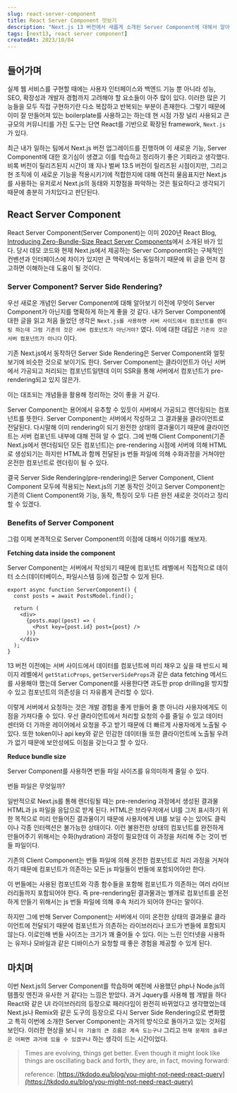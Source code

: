 ```yaml
---
slug: react-server-component
title: React Server Component 맛보기
description: "Next.js 13 버전에서 새롭게 소개된 Server Component에 대해서 알아보자"
tags: [next13, react server component]
createdAt: 2023/10/04
---
```


## 들어가며

실제 웹 서비스를 구현할 때에는 사용자 인터페이스와 백엔드 기능 뿐 아니라 성능, SEO, 확장성과 개발자 경험까지 고려해야 할 요소들이 아주 많이 있다. 이러한 많은 기능들을 모두 직접 구현하기란 다소 복잡하고 반복되는 부분이 존재한다. 그렇기 때문에 이미 잘 만들어져 있는 boilerplate를 사용하고는 하는데 현 시점 가장 널리 사용되고 큰 규모의 커뮤니티를 가진 도구는 단연 React를 기반으로 확장된 framework, `Next.js`가 있다.

최근 내가 일하는 팀에서 Next.js 버전 업그레이드를 진행하며 이 새로운 기능, Server Component에 대한 호기심이 생겼고 이를 학습하고 정리하기 좋은 기회라고 생각했다. 비록 버전이 릴리즈된지 시간이 꽤 지나 벌써 13.5 버전이 릴리즈된 시점이지만, 그리고 현 조직에 이 새로운 기능을 적용시키기에 적합한지에 대해 여전히 물음표지만 Next.js를 사용하는 유저로서 Next.js의 동태와 지향점을 파악하는 것은 필요하다고 생각되기 때문에 충분히 가치있다고 판단된다.

## React Server Component

React Server Component(Server Component)는 이미 2020년 React Blog, [Introducing Zero-Bundle-Size React Server Components](https://legacy.reactjs.org/blog/2020/12/21/data-fetching-with-react-server-components.html?)에서 소개된 바가 있다. 당시 데모 코드와 현재 Next.js에서 제공하는 Server Component와는 구체적인 컨벤션과 인터페이스에 차이가 있지만 큰 맥락에서는 동일하기 때문에 위 글을 먼저 참고하면 이해하는데 도움이 될 것이다.

### Server Component? Server Side Rendering?

우선 새로운 개념인 Server Component에 대해 알아보기 이전에 무엇이 Server Component가 아닌지를 명확하게 하는게 좋을 것 같다.
내가 Server Component에 대한 글을 읽고 처음 들었던 생각은 `Next.js를 사용하면 서버 사이드에서 컴포넌트를 렌더링 하는데 그럼 기존의 것은 서버 컴포넌트가 아닌거야?` 였다. 이에 대한 대답은 `기존의 것은 서버 컴포넌트가 아니다` 이다.

기존 Next.js에서 동작하던 Server Side Rendering은 Server Component와 얼핏 보기에 비슷한 것으로 보이기도 한다. Server Component는 클라이언트가 아닌 서버에서 가공되고 처리되는 컴포넌트일텐데 이미 SSR을 통해 서버에서 컴포넌트가 pre-rendering되고 있지 않은가.

이는 대조되는 개념들을 활용해 정리하는 것이 좋을 거 같다.

Server Component는 용어에서 유추할 수 있듯이 서버에서 가공되고 렌더링되는 컴포넌트를 뜻한다. Server Component는 서버에서 작성하고 그 결과물을 클라이언트로 전달된다. 다시말해 이미 rendering이 되기 완전한 상태의 결과물이기 때문에 클라이언트는 서버 컴포넌트 내부에 대해 전혀 알 수 없다. 그에 반해 Client Component(기존 Next.js에서 렌더링되던 모든 컴포넌트)는 pre-rendering 시점에 서버에 의해 HTML로 생성되기는 하지만 HTML과 함께 전달된 js 번들 파일에 의해 수화과정을 거쳐야만 온전한 컴포넌트로 렌더링이 될 수 있다.

결국 Server Side Rendering(pre-rendering)은 Server Component, Client Component 모두에 적용되는 Next.js의 기본 동작인 것이고 Server Component는 기존의 Client Component와 기능, 동작, 특징이 모두 다른 완전 새로운 것이라고 정리할 수 있겠다.

### Benefits of Server Component

그럼 이제 본격적으로 Server Component의 이점에 대해서 이야기를 해보자.

**Fetching data inside the component**

Server Component는 서버에서 작성되기 때문에 컴포넌트 레벨에서 직접적으로 데이터 소스(데이터베이스, 파일시스템 등)에 접근할 수 있게 된다.

```tsx
export async function ServerComponent() {
  const posts = await PostsModel.find();

  return (
    <div>
      {posts.map((post) => (
        <Post key={post.id} post={post} />
      ))}
    </div>
  );
}
```

13 버전 이전에는 서버 사이드에서 데이터를 컴포넌트에 미리 채우고 싶을 때 반드시 페이지 레벨에서 `getStaticProps`, `getServerSideProps`과 같은 data fetching 메서드를 사용해야 했는데 Server Component를 사용한다면 과도한 prop drilling을 방지할 수 있고 컴포넌트의 의존성을 더 자유롭게 관리할 수 있다.

이렇게 서버에서 요청하는 것은 개발 경험을 좋게 만들어 줄 뿐 아니라 사용자에게도 이점을 가져다줄 수 있다. 우선 클라이언트에서 처리할 요청의 수를 줄일 수 있고 데이터 센터와 더 가까운 레이어에서 요청을 주고 받기 때문에 더 빠르게 사용자에게 노출될 수 있다. 또한 token이나 api key와 같은 민감한 데이터들 또한 클라이언트에 노출될 우려가 없기 때문에 보안성에도 이점을 갖는다고 할 수 있다.

**Reduce bundle size**

Server Component를 사용하면 번들 파일 사이즈를 유의미하게 줄일 수 있다.

번들 파일은 무엇일까?

일반적으로 Next.js를 통해 렌더링될 때는 pre-rendering 과정에서 생성된 결과물 HTML과 js 파일을 응답으로 받게 된다. HTML은 브라우저에서 UI를 그저 표시하기 위한 목적으로 미리 만들어진 결과물이기 때문에 사용자에게 UI를 보일 수는 있어도 클릭이나 각종 인터렉션은 불가능한 상태이다. 이런 불완전한 상태의 컴포넌트를 완전하게 만들어주기 위해서는 수화(hydration) 과정이 필요한데 이 과정을 처리해 주는 것이 번들 파일이다.

기존의 Client Component는 번들 파일에 의해 온전한 컴포넌트로 처리 과정을 거쳐야 하기 때문에 컴포넌트가 의존하는 모든 js 파일들이 번들에 포함되어야만 한다.

이 번들에는 사용된 컴포넌트와 각종 함수들을 포함해 컴포넌트가 의존하는 여러 라이브러리들까지 포함되어야 한다. 즉 pre-rendering된 결과물과는 별개로 컴포넌트를 온전하게 만들기 위해서는 js 번들 파일에 의해 후속 처리가 되어야 한다는 말이다.

하지만 그에 반해 Server Component는 서버에서 이미 온전한 상태의 결과물로 클라이언트에 전달되기 때문에 컴포넌트가 의존하는 라이브러리나 코드가 번들에 포함되지 않는다. 이로인해 번들 사이즈는 크기가 꽤 줄어들 수 있다. 이는 느린 인터넷을 사용하는 유저나 모바일과 같은 디바이스가 요청할 때 좋은 경험을 제공할 수 있게 된다.

## 마치며

이번 Next.js의 Server Component를 학습하며 예전에 사용했던 php나 Node.js의 템플릿 엔진과 유사한 거 같다는 느낌은 받았다. 과거 Jquery를 사용해 웹 개발을 하다 React와 같은 UI 라이브러리의 등장으로 패러다임이 완전히 바뀌었다고 생각했었는데 Next.js나 Remix와 같은 도구의 등장으로 다시 Server Side Rendering으로 변화했고 특히 이번에 소개한 Server Component는 과거의 방식으로 돌아가고 있는 것처럼 보인다. 이러한 현상을 보니 `아 기술의 큰 흐름은 계속 도는구나` 그리고 `현재 문제의 솔루션은 어쩌면 과거에 있을 수 있겠구나` 하는 생각이 드는 시간이었다.

> Times are evolving, things get better. Even though it might look like things are oscillating back and forth, they are, in fact, moving forward:
>
> reference: [https://tkdodo.eu/blog/you-might-not-need-react-query](https://tkdodo.eu/blog/you-might-not-need-react-query)
